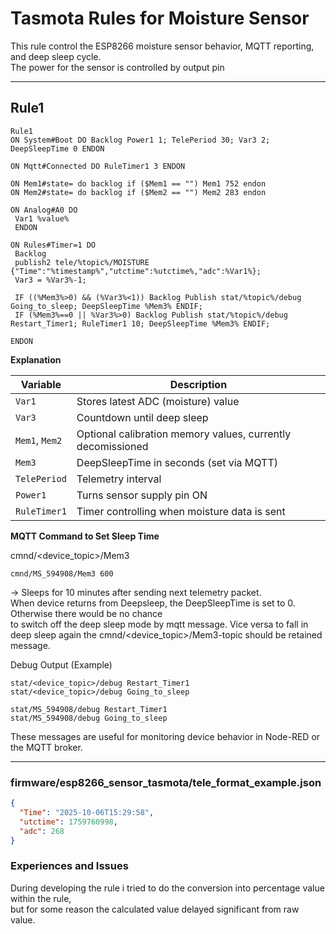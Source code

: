 # Tasmota Rules for Moisture Sensor

This rule control the ESP8266 moisture sensor behavior, MQTT reporting, and deep sleep cycle.  
The power for the sensor is controlled by output pin

---

## Rule1

~~~text
Rule1
ON System#Boot DO Backlog Power1 1; TelePeriod 30; Var3 2; DeepSleepTime 0 ENDON
  
ON Mqtt#Connected DO RuleTimer1 3 ENDON

ON Mem1#state= do backlog if ($Mem1 == "") Mem1 752 endon
ON Mem2#state= do backlog if ($Mem2 == "") Mem2 283 endon

ON Analog#A0 DO 
 Var1 %value%
 ENDON
 
ON Rules#Timer=1 DO 
 Backlog
 publish2 tele/%topic%/MOISTURE {"Time":"%timestamp%","utctime":%utctime%,"adc":%Var1%};
 Var3 = %Var3%-1;

 IF ((%Mem3%>0) && (%Var3%<1)) Backlog Publish stat/%topic%/debug Going_to_sleep; DeepSleepTime %Mem3% ENDIF;
 IF (%Mem3%==0 || %Var3%>0) Backlog Publish stat/%topic%/debug Restart_Timer1; RuleTimer1 10; DeepSleepTime %Mem3% ENDIF;

ENDON
~~~

**Explanation**

| Variable       | Description                                                  |
| -------------- | ------------------------------------------------------------ |
| `Var1`         | Stores latest ADC (moisture) value                           |
| `Var3`         | Countdown until deep sleep                                   |
| `Mem1`, `Mem2` | Optional calibration memory values, currently decomissioned  |
| `Mem3`         | DeepSleepTime in seconds (set via MQTT)                      |
| `TelePeriod`   | Telemetry interval                                           |
| `Power1`       | Turns sensor supply pin ON                                   |
| `RuleTimer1`   | Timer controlling when moisture data is sent                 |

**MQTT Command to Set Sleep Time**

cmnd/<device_topic>/Mem3 <seconds>

~~~text
cmnd/MS_594908/Mem3 600
~~~

→ Sleeps for 10 minutes after sending next telemetry packet.  
When device returns from Deepsleep, the DeepSleepTime is set to 0. Otherwise there would be no chance  
to switch off the deep sleep mode by mqtt message. Vice versa to fall in deep sleep again the
cmnd/<device_topic>/Mem3-topic should be retained message.

Debug Output (Example)

~~~text
stat/<device_topic>/debug Restart_Timer1
stat/<device_topic>/debug Going_to_sleep

stat/MS_594908/debug Restart_Timer1
stat/MS_594908/debug Going_to_sleep
~~~

These messages are useful for monitoring device behavior in Node-RED or the MQTT broker.

---

### **firmware/esp8266_sensor_tasmota/tele_format_example.json**

~~~json
{
  "Time": "2025-10-06T15:29:58",
  "utctime": 1759760998,
  "adc": 268
}
~~~

### Experiences and Issues

During developing the rule i tried to do the conversion into percentage value within the rule,  
but for some reason the calculated value delayed significant from raw value.
